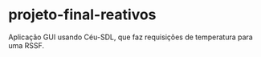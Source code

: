 # projeto-final-reativos
Aplicação GUI usando Céu-SDL, que faz requisições de temperatura para uma RSSF.
